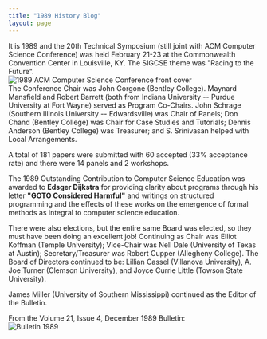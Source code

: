```yaml
---
title: "1989 History Blog"
layout: page
---
```


It is 1989 and the 20th Technical Symposium (still joint with ACM
Computer Science Conference) was held February 21-23 at the Commonwealth
Convention Center in Louisville, KY. The SIGCSE theme was "Racing to the
Future".\
![1989 ACM Computer Science Conference front
cover](../../files/images/50yearsofSIGCSE/20thTS.jpg)\
The Conference Chair was John Gorgone (Bentley College). Maynard
Mansfield and Robert Barrett (both from Indiana University -- Purdue
University at Fort Wayne) served as Program Co-Chairs. John Schrage
(Southern Illinois University -- Edwardsville) was Chair of Panels; Don
Chand (Bentley College) was Chair for Case Studies and Tutorials; Dennis
Anderson (Bentley College) was Treasurer; and S. Srinivasan helped with
Local Arrangements.

A total of 181 papers were submitted with 60 accepted (33% acceptance
rate) and there were 14 panels and 2 workshops.

The 1989 Outstanding Contribution to Computer Science Education was
awarded to **Edsger Dijkstra** for providing clarity about programs
through his letter **\"GOTO Considered Harmful\"** and writings on
structured programming and the effects of these works on the emergence
of formal methods as integral to computer science education.

There were also elections, but the entire same Board was elected, so
they must have been doing an excellent job! Continuing as Chair was
Elliot Koffman (Temple University); Vice-Chair was Nell Dale (University
of Texas at Austin); Secretary/Treasurer was Robert Cupper (Allegheny
College). The Board of Directors continued to be: Lillian Cassel
(Villanova University), A. Joe Turner (Clemson University), and Joyce
Currie Little (Towson State University).

James Miller (University of Southern Mississippi) continued as the
Editor of the Bulletin.

From the Volume 21, Issue 4, December 1989 Bulletin:\
![Bulletin 1989 ](../../files/images/50yearsofSIGCSE/Bulletin1989.jpg)